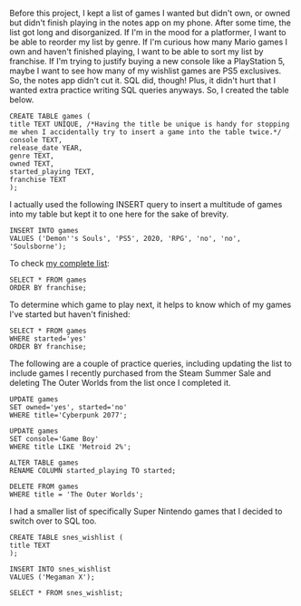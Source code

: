Before this project, I kept a list of games I wanted but didn't own, or owned but didn't finish playing in the notes app on my phone. After some time, the list got long and disorganized. If I'm in the mood for a platformer, I want to be able to reorder my list by genre. If I'm curious how many Mario games I own and haven't finished playing, I want to be able to sort my list by franchise. If I'm trying to justify buying a new console like a PlayStation 5, maybe I want to see how many of my wishlist games are PS5 exclusives. So, the notes app didn't cut it. SQL did, though! Plus, it didn't hurt that I wanted extra practice writing SQL queries anyways. So, I created the table below.

    CREATE TABLE games (
    title TEXT UNIQUE, /*Having the title be unique is handy for stopping me when I accidentally try to insert a game into the table twice.*/
    console TEXT,
    release_date YEAR,
    genre TEXT,
    owned TEXT,
    started_playing TEXT,
    franchise TEXT
    );

I actually used the following INSERT query to insert a multitude of games into my table but kept it to one here for the sake of brevity.

    INSERT INTO games
    VALUES ('Demon''s Souls', 'PS5', 2020, 'RPG', 'no', 'no', 'Soulsborne');

To check [my complete list](https://github.com/mwdemos/Data-Analysis-Portfolio/blob/main/Video%20Game%20Wishlist/VideoGameWishlist_games_output_orderByFranchise.pdf):

    SELECT * FROM games
    ORDER BY franchise;

To determine which game to play next, it helps to know which of my games I've started but haven't finished:

    SELECT * FROM games
    WHERE started='yes'
    ORDER BY franchise;

The following are a couple of practice queries, including updating the list to include games I recently purchased from the Steam Summer Sale and deleting The Outer Worlds from the list once I completed it.

    UPDATE games
    SET owned='yes', started='no'
    WHERE title='Cyberpunk 2077';

    UPDATE games
    SET console='Game Boy'
    WHERE title LIKE 'Metroid 2%';

    ALTER TABLE games
    RENAME COLUMN started_playing TO started;

    DELETE FROM games
    WHERE title = 'The Outer Worlds';

I had a smaller list of specifically Super Nintendo games that I decided to switch over to SQL too.

    CREATE TABLE snes_wishlist (
    title TEXT
    );

    INSERT INTO snes_wishlist
    VALUES ('Megaman X');

    SELECT * FROM snes_wishlist;
